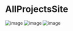 # AllProjectsSite


![image](https://user-images.githubusercontent.com/80523414/180841961-ffd47bb6-61da-425b-a62c-84d0ed6b868c.png)
![image](https://user-images.githubusercontent.com/80523414/180842013-f5308f3f-325a-4ed4-b3ba-9a0ad179b4e0.png)
![image](https://user-images.githubusercontent.com/80523414/180842048-639b62c5-cbc4-41f2-9408-bc9f1be5449f.png)

